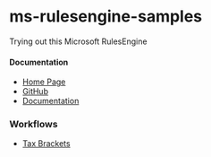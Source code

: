 # ms-rulesengine-samples
 Trying out this Microsoft RulesEngine

#### Documentation

* [Home Page](https://microsoft.github.io/RulesEngine/)
* [GitHub](https://github.com/microsoft/RulesEngine)
* [Documentation](https://github.com/microsoft/RulesEngine/tree/main/docs)


### Workflows

* [Tax Brackets](https://www.nerdwallet.com/article/taxes/federal-income-tax-brackets)